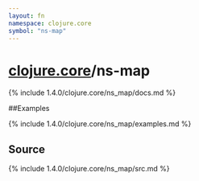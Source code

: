 ```yaml
---
layout: fn
namespace: clojure.core
symbol: "ns-map"
---
```


# [clojure.core](../)/ns-map

{% include 1.4.0/clojure.core/ns_map/docs.md %}

##Examples

{% include 1.4.0/clojure.core/ns_map/examples.md %}
## Source
{% include 1.4.0/clojure.core/ns_map/src.md %}

